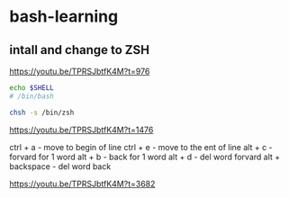 # bash-learning

## intall and change to ZSH

https://youtu.be/TPRSJbtfK4M?t=976

```bash
echo $SHELL
# /bin/bash

chsh -s /bin/zsh
```

https://youtu.be/TPRSJbtfK4M?t=1476

<!-- hotkeys in terminal -->

ctrl + a - move to begin of line
ctrl + e - move to the ent of line
alt + c - forvard for 1 word
alt + b - back for 1 word
alt + d - del word forvard
alt + backspace - del word back

https://youtu.be/TPRSJbtfK4M?t=3682

